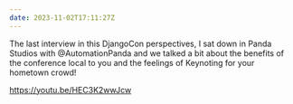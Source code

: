 ```yaml
---
date: 2023-11-02T17:11:27Z
---
```


The last interview in this DjangoCon perspectives, I sat down in Panda Studios with @AutomationPanda and we talked a bit about the benefits of the conference local to you and the feelings of Keynoting for your hometown crowd!

https://youtu.be/HEC3K2wwJcw

